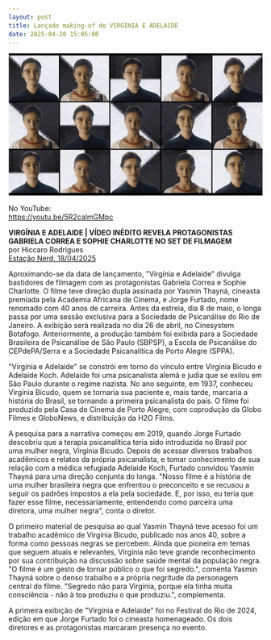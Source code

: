 ```yaml
---
layout: post
title: Lançado making-of de VIRGÍNIA E ADELAIDE
date: 2025-04-20 15:05:00
---
```

![](/uploads/vea-mosaico.jpg)

No YouTube:\
<https://youtu.be/5R2calmGMpc>

**VIRGÍNIA E ADELAIDE | VÍDEO INÉDITO REVELA PROTAGONISTAS GABRIELA CORREA E SOPHIE CHARLOTTE NO SET DE FILMAGEM**\
por Hiccaro Rodrigues\
[Estação Nerd, 18/04/2025](https://estacaonerd.com/virginia-e-adelaide-video-inedito-revela-protagonistas-gabriela-correa-e-sophie-charlotte-no-set-de-filmagem/)

[](https://estacaonerd.com/virginia-e-adelaide-video-inedito-revela-protagonistas-gabriela-correa-e-sophie-charlotte-no-set-de-filmagem/)Aproximando-se da data de lançamento, "Virgínia e Adelaide" divulga bastidores de filmagem com as protagonistas Gabriela Correa e Sophie Charlotte. O filme teve direção dupla assinada por Yasmin Thayná, cineasta premiada pela Academia Africana de Cinema, e Jorge Furtado, nome renomado com 40 anos de carreira. Antes da estreia, dia 8 de maio, o longa passa por uma sessão exclusiva para a Sociedade de Psicanálise do Rio de Janeiro. A exibição será realizada no dia 26 de abril, no Cinesystem Botafogo. Anteriormente, a produção também foi exibida para a Sociedade Brasileira de Psicanálise de São Paulo (SBPSP), a Escola de Psicanálise do CEPdePA/Serra e a Sociedade Psicanalítica de Porto Alegre (SPPA).

"Virgínia e Adelaide" se constrói em torno do vínculo entre Virgínia Bicudo e Adelaide Koch. Adelaide foi uma psicanalista alemã e judia que se exilou em São Paulo durante o regime nazista. No ano seguinte, em 1937, conheceu Virgínia Bicudo, quem se tornaria sua paciente e, mais tarde, marcaria a história do Brasil, se tornando a primeira psicanalista do país. O filme foi produzido pela Casa de Cinema de Porto Alegre, com coprodução da Globo Filmes e GloboNews, e distribuição da H2O Films.

A pesquisa para a narrativa começou em 2019, quando Jorge Furtado descobriu que a terapia psicanalítica teria sido introduzida no Brasil por uma mulher negra, Virgínia Bicudo. Depois de acessar diversos trabalhos acadêmicos e relatos da própria psicanalista, e tomar conhecimento de sua relação com a médica refugiada Adelaide Koch, Furtado convidou Yasmin Thayná para uma direção conjunta do longa. "Nosso filme é a história de uma mulher brasileira negra que enfrentou o preconceito e se recusou a seguir os padrões impostos a ela pela sociedade. E, por isso, eu teria que fazer esse filme, necessariamente, entendendo como parceira uma diretora, uma mulher negra", conta o diretor.

O primeiro material de pesquisa ao qual Yasmin Thayná teve acesso foi um trabalho acadêmico de Virgínia Bicudo, publicado nos anos 40, sobre a forma como pessoas negras se percebem. Ainda que pioneira em temas que seguem atuais e relevantes, Virgínia não teve grande reconhecimento por sua contribuição na discussão sobre saúde mental da população negra. "O filme é um gesto de tornar público o que foi segredo.", comenta Yasmin Thayná sobre o denso trabalho e a própria negritude da personagem central do filme. "Segredo não para Virgínia, porque ela tinha muita consciência - não à toa produziu o que produziu.", complementa.

A primeira exibição de "Virgínia e Adelaide" foi no Festival do Rio de 2024, edição em que Jorge Furtado foi o cineasta homenageado. Os dois diretores e as protagonistas marcaram presença no evento.
